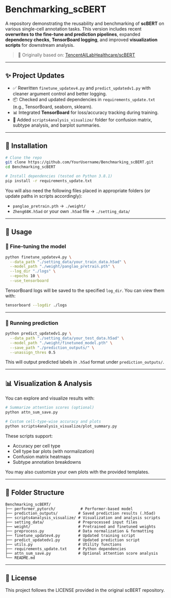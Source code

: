 # Benchmarking_scBERT

A repository demonstrating the reusability and benchmarking of **scBERT** on various single-cell annotation tasks. This version includes recent **overwrites to the fine-tune and prediction pipelines**, expanded **dependency checks**, **TensorBoard logging**, and improved **visualization scripts** for downstream analysis.

> 🔬 Originally based on: [TencentAILabHealthcare/scBERT](https://github.com/TencentAILabHealthcare/scBERT)

---

## ✨ Project Updates

- ✅ Rewritten `finetune_updatev4.py` and `predict_updatedv1.py` with cleaner argument control and better logging.
- 📦 Checked and updated dependencies in `requirements_update.txt` (e.g., TensorBoard, seaborn, sklearn).
- 📊 Integrated **TensorBoard** for loss/accuracy tracking during training.
- 🎨 Added `scripts4analysis_visualize/` folder for confusion matrix, subtype analysis, and barplot summaries.

---

## 🔧 Installation

```bash
# Clone the repo
git clone https://github.com/YourUsername/Benchmarking_scBERT.git
cd Benchmarking_scBERT

# Install dependencies (tested on Python 3.8.1)
pip install -r requirements_update.txt
```

You will also need the following files placed in appropriate folders (or update paths in scripts accordingly):
- `panglao_pretrain.pth` → `./weight/`
- `Zheng68K.h5ad` or your own `.h5ad` file → `./setting_data/`

---

## 🚀 Usage

### 🔹 Fine-tuning the model

```bash
python finetune_updatev4.py \
  --data_path "./setting_data/your_train_data.h5ad" \
  --model_path "./weight/panglao_pretrain.pth" \
  --log_dir "./logs" \
  --epochs 10 \
  --use_tensorboard
```

TensorBoard logs will be saved to the specified `log_dir`. You can view them with:
```bash
tensorboard --logdir ./logs
```

---

### 🔹 Running prediction

```bash
python predict_updatedv1.py \
  --data_path "./setting_data/your_test_data.h5ad" \
  --model_path "./weight/finetuned_model.pth" \
  --save_path "./prediction_outputs/" \
  --unassign_thres 0.5
```

This will output predicted labels in `.h5ad` format under `prediction_outputs/`.

---

## 📊 Visualization & Analysis

You can explore and visualize results with:

```bash
# Summarize attention scores (optional)
python attn_sum_save.py

# Custom cell-type-wise accuracy and plots
python scripts4analysis_visualize/plot_summary.py
```

These scripts support:
- Accuracy per cell type
- Cell type bar plots (with normalization)
- Confusion matrix heatmaps
- Subtype annotation breakdowns

You may also customize your own plots with the provided templates.

---

## 📁 Folder Structure

```
Benchmarking_scBERT/
├── performer_pytorch/           # Performer-based model
├── prediction_outputs/         # Saved prediction results (.h5ad)
├── scripts4analysis_visualize/ # Visualization and analysis scripts
├── setting_data/               # Preprocessed input files
├── weight/                     # Pretrained and finetuned weights
├── preprocess.py               # Data normalization & formatting
├── finetune_updatev4.py        # Updated training script
├── predict_updatedv1.py        # Updated prediction script
├── utils.py                    # Utility functions
├── requirements_update.txt     # Python dependencies
├── attn_sum_save.py            # Optional attention score analysis
└── README.md
```

---

## 📜 License

This project follows the LICENSE provided in the original scBERT repository.
